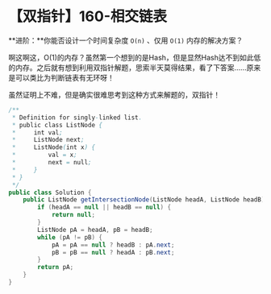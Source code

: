 # 【双指针】160-相交链表

**进阶：**你能否设计一个时间复杂度 `O(n)` 、仅用 `O(1)` 内存的解决方案？

啊这啊这，O(1)的内存？虽然第一个想到的是Hash，但是显然Hash达不到如此低的内存。之后就有想到利用双指针解题，思索半天莫得结果，看了下答案……原来是可以类比为判断链表有无环呀！

虽然证明上不难，但是确实很难思考到这种方式来解题的，双指针！

```java
/**
 * Definition for singly-linked list.
 * public class ListNode {
 *     int val;
 *     ListNode next;
 *     ListNode(int x) {
 *         val = x;
 *         next = null;
 *     }
 * }
 */
public class Solution {
    public ListNode getIntersectionNode(ListNode headA, ListNode headB) {
        if (headA == null || headB == null) {
            return null;
        }
        ListNode pA = headA, pB = headB;
        while (pA != pB) {
            pA = pA == null ? headB : pA.next;
            pB = pB == null ? headA : pB.next;
        }
        return pA;
    }
}
```

